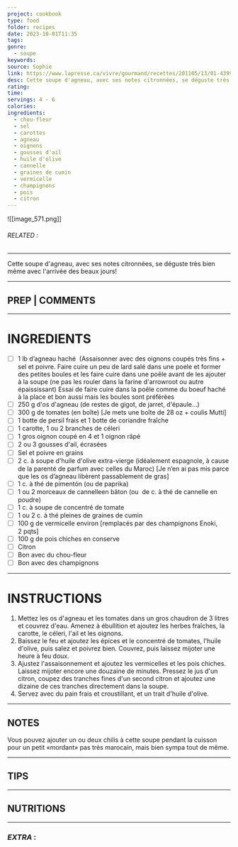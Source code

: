 ```yaml
---
project: cookbook
type: food
folder: recipes
date: 2023-10-01T11:35
tags: 
genre:
  - soupe
keywords: 
source: Sophie
link: https://www.lapresse.ca/vivre/gourmand/recettes/201105/13/01-4399228-chorba-dagneau.php
desc: Cette soupe d'agneau, avec ses notes citronnées, se déguste très bien même avec l'arrivée des beaux jours!
rating: 
time: 
servings: 4 - 6
calories: 
ingredients:
  - chou-fleur
  - sel
  - carottes
  - agneau
  - oignons
  - gousses d'ail
  - huile d'olive
  - cannelle
  - graines de cumin
  - vermicelle
  - champignons
  - pois
  - citron
---
```


![[image_571.png]]
###### *RELATED* : 
---
Cette soupe d'agneau, avec ses notes citronnées, se déguste très bien même avec l'arrivée des beaux jours!

---
## PREP | COMMENTS



---
# INGREDIENTS

- [ ] 1 lb d’agneau haché  (Assaisonner avec des oignons coupés très fins + sel et poivre. Faire cuire un peu de lard salé dans une poele et former des petites boules et les faire cuire dans une poêle avant de les ajouter à la soupe (ne pas les rouler dans la farine d'arrowroot ou autre épaississant) Essai de faire cuire dans la poêle comme du boeuf haché à la place et bon aussi mais les boules sont préférées
- [ ] 250 g d'os d'agneau (de restes de gigot, de jarret, d'épaule...)  
- [ ] 300 g de tomates (en boîte)  [Je mets une boîte de 28 oz + coulis Mutti]
- [ ] 1 botte de persil frais et 1 botte de coriandre fraîche  
- [ ] 1 carotte, 1 ou 2 branches de céleri  
- [ ] 1 gros oignon coupé en 4 et 1 oignon râpé  
- [ ] 2 ou 3 gousses d'ail, écrasées  
- [ ] Sel et poivre en grains  
- [ ] 2 c. à soupe d'huile d'olive extra-vierge (idéalement espagnole, à cause de la parenté de parfum avec celles du Maroc) [Je n’en ai pas mis parce que les os d’agneau libèrent passablement de gras]
- [ ] 1 c. à thé de pimentón (ou de paprika)  
- [ ] 1 ou 2 morceaux de cannelleen bâton (ou  de c. à thé de cannelle en poudre)
- [ ] 1 c. à soupe de concentré de tomate  
- [ ] 1 ou 2 c. à thé pleines de graines de cumin  
- [ ] 100 g de vermicelle environ  [remplacés par des champignons Enoki, 2 pqts]
- [ ] 100 g de pois chiches en conserve    
- [ ] Citron
- [ ] Bon avec du chou-fleur 
- [ ] Bon avec des champignons

---
# INSTRUCTIONS

1. Mettez les os d'agneau et les tomates dans un gros chaudron de 3 litres et couvrez d'eau. Amenez à ébullition et ajoutez les herbes fraîches, la carotte, le céleri, l'ail et les oignons.
2. Baissez le feu et ajoutez les épices et le concentré de tomates, l'huile d'olive, puis salez et poivrez bien. Couvrez, puis laissez mijoter une heure à feu doux.
3. Ajustez l'assaisonnement et ajoutez les vermicelles et les pois chiches. Laissez mijoter encore une douzaine de minutes. Pressez le jus d'un citron, coupez des tranches fines d'un second citron et ajoutez une dizaine de ces tranches directement dans la soupe.
4. Servez avec du pain frais et croustillant, et un trait d'huile d'olive.

---
## NOTES

Vous pouvez ajouter un ou deux chilis à cette soupe pendant la cuisson pour un petit «mordant» pas très marocain, mais bien sympa tout de même.

---
## TIPS



---
## NUTRITIONS



---
### *EXTRA* :



